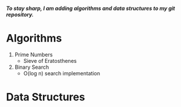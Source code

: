 ##### _To stay sharp, I am adding algorithms and data structures to my git repository._

# Algorithms

1. Prime Numbers
   - Sieve of Eratosthenes
2. Binary Search
   - O(log n) search implementation

# Data Structures
